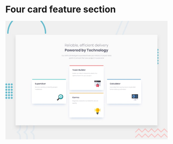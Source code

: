 # Four card feature section

![Design preview for the Four card feature section](./design/desktop-preview.jpg)

